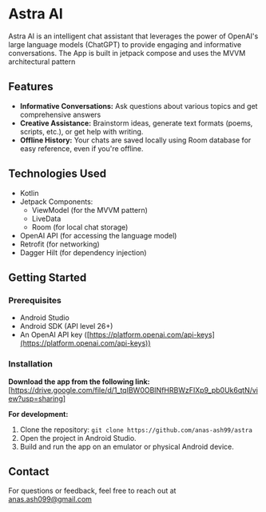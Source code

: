 # Astra AI

Astra AI is an intelligent chat assistant that leverages the power of OpenAI's large language models (ChatGPT) to provide engaging and informative conversations. The App is built in jetpack compose and uses the MVVM architectural pattern

## Features

* **Informative Conversations:** Ask questions about various topics and get comprehensive answers
* **Creative Assistance:**  Brainstorm ideas, generate text formats (poems, scripts, etc.), or get help with writing.
* **Offline History:** Your chats  are saved locally using Room database for easy reference, even if you're offline.

## Technologies Used


* Kotlin
* Jetpack Components:
  * ViewModel (for the MVVM pattern)
  * LiveData
  * Room (for local chat storage)
* OpenAI API (for accessing the language model)
* Retrofit (for networking)
* Dagger Hilt (for dependency injection)


## Getting Started

### Prerequisites

* Android Studio
* Android SDK (API level 26+)
* An OpenAI API key ([https://platform.openai.com/api-keys](https://platform.openai.com/api-keys))

### Installation

**Download the app from the following link:**
[https://drive.google.com/file/d/1_tqIBW0OBINfHRBWzFIXp9_pb0Uk6qtN/view?usp=sharing]

**For development:**

1. Clone the repository: `git clone https://github.com/anas-ash99/astra`
2. Open the project in Android Studio.
3. Build and run the app on an emulator or physical Android device.

## Contact

For questions or feedback, feel free to reach out at anas.ash099@gmail.com
